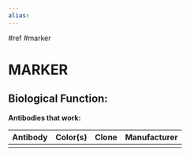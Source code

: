 ```yaml
---
alias: 
---
```


#ref #marker 

# MARKER

**Biological Function:**
- 

**Antibodies that work:**

| Antibody | Color(s) | Clone |   Manufacturer  |
| -------- | -------- | ----- | --- |
|          |          |       |     |
